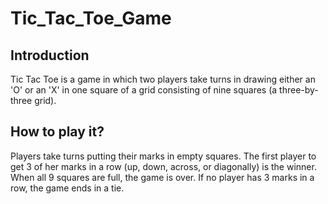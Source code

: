 # Tic_Tac_Toe_Game
## Introduction
Tic Tac Toe is a game in which two players take turns in drawing either an 'O' or an 'X' in one square of a grid consisting of nine squares (a three-by-three grid).

## How to play it?
Players take turns putting their marks in empty squares. The first player to get 3 of her marks in a row (up, down, across, or diagonally) is the winner. When all 9 squares are full, the game is over. If no player has 3 marks in a row, the game ends in a tie.
